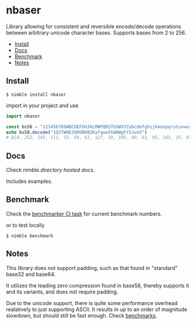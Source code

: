 # nbaser

Library allowing for consistent and reversible encode/decode
operations between arbitrary unicode character bases.
Supports bases from 2 to 256.

<!-- vim-markdown-toc GFM -->

* [Install](#install)
* [Docs](#docs)
* [Benchmark](#benchmark)
* [Notes](#notes)

<!-- vim-markdown-toc -->

## Install

`$ nimble install nbaser`

import in your project and use

```nim
import nbaser

const bs58 = "123456789ABCDEFGHJKLMNPQRSTUVWXYZabcdefghijkmnopqrstuvwxyz"
echo bs58.decode("1Q2TWHE3GMdB6BZKafqwxXtWAWgFt5Jvm3")
# @[0, 252, 145, 111, 33, 58, 61, 127, 19, 105, 49, 61, 95, 163, 15, 97, 104, 249, 68, 106, 45, 17, 33, 166, 54]
```

## Docs

Check *nimble.directory hosted docs*.

Includes examples.

## Benchmark

Check the [benchmarker CI task](https://github.com/D-Nice/nbaser/actions?query=workflow%3Abenchmarker+branch%3Amaster)
for current benchmark numbers.

or to test locally

`$ nimble benchmark`

## Notes

This library does not support padding, such as that found in "standard"
base32 and base64.

It utilizes the leading zero compression found in base58, thereby supports it
and its variants, and does not require padding.

Due to the unicode support, there is quite some performance
overhead realatively to just supporting ASCII. It results
in up to an order of magnitude slowdown, but should still
be fast enough. Check [benchmarks](#benchmark).
